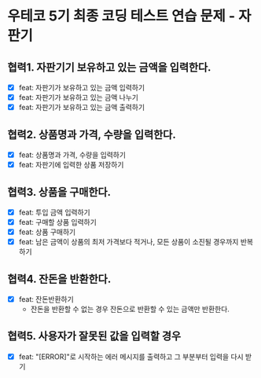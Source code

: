# 우테코 5기 최종 코딩 테스트 연습 문제 - 자판기

## 협력1. 자판기기 보유하고 있는 금액을 입력한다.

- [x] feat: 자판기가 보유하고 있는 금액 입력하기
- [x] feat: 자판기가 보유하고 있는 금액 나누기
- [x] feat: 자판기가 보유하고 있는 금액 출력하기

## 협력2. 상품명과 가격, 수량을 입력한다.

- [x] feat: 상품명과 가격, 수량을 입력하기
- [x] feat: 자판기에 입력한 상품 저장하기

## 협력3. 상품을 구매한다.

- [x] feat: 투입 금액 입력하기
- [x] feat: 구매할 상품 입력하기
- [x] feat: 상품 구매하기
- [x] feat: 남은 금액이 상품의 최저 가격보다 적거나, 모든 상품이 소진될 경우까지 반복하기

## 협력4. 잔돈을 반환한다.

- [x] feat: 잔돈반환하기
  - 잔돈을 반환할 수 없는 경우 잔돈으로 반환할 수 있는 금액만 반환한다.

## 협력5. 사용자가 잘못된 값을 입력할 경우

- [x] feat: "[ERROR]"로 시작하는 에러 메시지를 출력하고 그 부분부터 입력을 다시 받기
